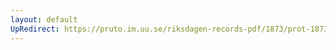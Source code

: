```yaml
---
layout: default
UpRedirect: https://pruto.im.uu.se/riksdagen-records-pdf/1873/prot-1873--fk--405/prot-1873--fk--405_011.pdf
---
```

